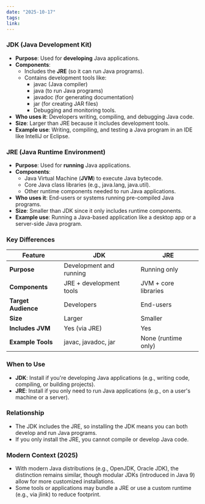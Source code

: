 ```yaml
---
date: "2025-10-17"
tags: 
link:
---
```

### **JDK (Java Development Kit)**

- **Purpose**: Used for **developing** Java applications.
- **Components**:
    - Includes the **JRE** (so it can run Java programs).
    - Contains development tools like:
        - javac (Java compiler)
        - java (to run Java programs)
        - javadoc (for generating documentation)
        - jar (for creating JAR files)
        - Debugging and monitoring tools.
- **Who uses it**: Developers writing, compiling, and debugging Java code.
- **Size**: Larger than JRE because it includes development tools.
- **Example use**: Writing, compiling, and testing a Java program in an IDE like IntelliJ or Eclipse.

### **JRE (Java Runtime Environment)**

- **Purpose**: Used for **running** Java applications.
- **Components**:
    - Java Virtual Machine (**JVM**) to execute Java bytecode.
    - Core Java class libraries (e.g., java.lang, java.util).
    - Other runtime components needed to run Java applications.
- **Who uses it**: End-users or systems running pre-compiled Java programs.
- **Size**: Smaller than JDK since it only includes runtime components.
- **Example use**: Running a Java-based application like a desktop app or a server-side Java program.

### **Key Differences**

| Feature             | JDK                     | JRE                  |
| ------------------- | ----------------------- | -------------------- |
| **Purpose**         | Development and running | Running only         |
| **Components**      | JRE + development tools | JVM + core libraries |
| **Target Audience** | Developers              | End-users            |
| **Size**            | Larger                  | Smaller              |
| **Includes JVM**    | Yes (via JRE)           | Yes                  |
| **Example Tools**   | javac, javadoc, jar     | None (runtime only)  |

### **When to Use**

- **JDK**: Install if you're developing Java applications (e.g., writing code, compiling, or building projects).
- **JRE**: Install if you only need to run Java applications (e.g., on a user's machine or a server).

### **Relationship**

- The JDK includes the JRE, so installing the JDK means you can both develop and run Java programs.
- If you only install the JRE, you cannot compile or develop Java code.

### **Modern Context (2025)**

- With modern Java distributions (e.g., OpenJDK, Oracle JDK), the distinction remains similar, though modular JDKs (introduced in Java 9) allow for more customized installations.
- Some tools or applications may bundle a JRE or use a custom runtime (e.g., via jlink) to reduce footprint.